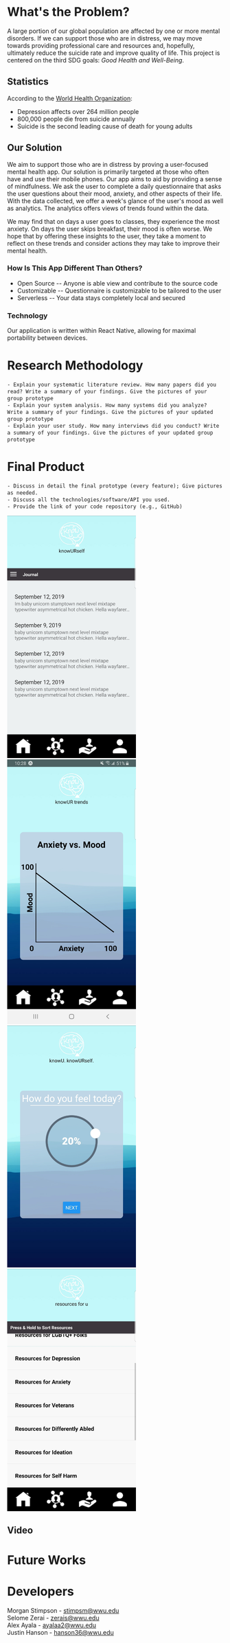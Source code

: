 
# What's the Problem?

A large portion of our global population are affected by one or more mental disorders. If we can support those who are in distress, we may move towards providing professional care and resources and, hopefully, ultimately reduce the suicide rate and improve quality of life. This project is centered on the third SDG goals: *Good Health and Well-Being*.

## Statistics
According to the [World Health Organization](https://www.who.int/):
- Depression affects over 264 million people
- 800,000 people die from suicide annually
- Suicide is the second leading cause of death for young adults

## Our Solution

We aim to support those who are in distress by proving a user-focused mental health app. Our solution is primarily targeted at those who often have and use their mobile phones. Our app aims to aid by providing a sense of mindfulness. We ask the user to complete a daily questionnaire that asks the user questions about their mood, anxiety, and other aspects of their life. With the data collected, we offer a week's glance of the user's mood as well as analytics. The analytics offers views of trends found within the data.

We may find that on days a user goes to classes, they experience the most anxiety. On days the user skips breakfast, their mood is often worse. We hope that by offering these insights to the user, they take a moment to reflect on these trends and consider actions they may take to improve their mental health.

### How Is This App Different Than Others?
- Open Source -- Anyone is able view and contribute to the source code
- Customizable -- Questionnaire is customizable to be tailored to the user
- Serverless -- Your data stays completely local and secured

### Technology
Our application is written within React Native, allowing for maximal portability between devices. 

# Research Methodology

```
- Explain your systematic literature review. How many papers did you read? Write a summary of your findings. Give the pictures of your group prototype
- Explain your system analysis. How many systems did you analyze? Write a summary of your findings. Give the pictures of your updated group prototype
- Explain your user study. How many interviews did you conduct? Write a summary of your findings. Give the pictures of your updated group prototype
```

# Final Product
```
- Discuss in detail the final prototype (every feature); Give pictures as needed.
- Discuss all the technologies/software/API you used.
- Provide the link of your code repository (e.g., GitHub)
```

<img src="journal.jpg" width=300/>

<img src="mood_graph.jpg" width=300/>

<img src="mood_survey.jpg" width=300/>

<img src="resources.jpg" width=300/>


## Video

# Future Works


# Developers
Morgan Stimpson - stimpsm@wwu.edu  
Selome Zerai - zerais@wwu.edu  
Alex Ayala - ayalaa2@wwu.edu  
Justin Hanson - hanson36@wwu.edu  
